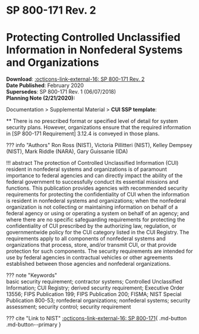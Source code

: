 # SP 800-171 Rev. 2 
# Protecting Controlled Unclassified Information in Nonfederal Systems and Organizations
 
**Download**: [:octicons-link-external-16: SP 800-171 Rev. 2](https://nvlpubs.nist.gov/nistpubs/SpecialPublications/NIST.SP.800-171r2.pdf)  
**Date Published**: February 2020  
**Supersedes**: SP 800-171 Rev. 1 (06/07/2018)  
**Planning Note (2/21/2020):** 

Documentation > Supplemental Material > **CUI SSP template**:

** There is no prescribed format or specified level of detail for system security plans. However, organizations ensure that the required information in [SP 800-171 Requirement] 3.12.4 is conveyed in those plans.


??? info "Authors"
    Ron Ross (NIST), Victoria Pillitteri (NIST), Kelley Dempsey (NIST), Mark Riddle (NARA), Gary Guissanie (IDA)

!!! abstract 
    The protection of Controlled Unclassified Information (CUI) resident in nonfederal systems and organizations is of paramount importance to federal agencies and can directly impact the ability of the federal government to successfully conduct its essential missions and functions. This publication provides agencies with recommended security requirements for protecting the confidentiality of CUI when the information is resident in nonfederal systems and organizations; when the nonfederal organization is not collecting or maintaining information on behalf of a federal agency or using or operating a system on behalf of an agency; and where there are no specific safeguarding requirements for protecting the confidentiality of CUI prescribed by the authorizing law, regulation, or governmentwide policy for the CUI category listed in the CUI Registry. The requirements apply to all components of nonfederal systems and organizations that process, store, and/or transmit CUI, or that provide protection for such components. The security requirements are intended for use by federal agencies in contractual vehicles or other agreements established between those agencies and nonfederal organizations.

??? note "Keywords"  
    basic security requirement; contractor systems; Controlled Unclassified Information; CUI Registry; derived security requirement; Executive Order 13556; FIPS Publication 199; FIPS Publication 200; FISMA; NIST Special Publication 800-53; ronfederal organizations; nonfederal systems; security assessment; security control; security requirement

??? cite "Link to NIST"
    [:octicons-link-external-16: SP 800-171](https://csrc.nist.gov/publications/detail/sp/800-171/rev-2/final){ .md-button .md-button--primary }